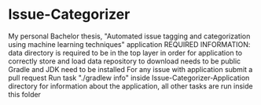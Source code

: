 # Issue-Categorizer
My personal Bachelor thesis, "Automated issue tagging and categorization using machine learning techniques" application
REQUIRED INFORMATION:
data directory is required to be in the top layer in order for application to correctly store and load data
repository to download needs to be public
Gradle and JDK need to be installed
For any issue with application submit a pull request
Run task "./gradlew info" inside Issue-Categorizer-Application directory for information about the application, all other tasks are run inside this folder
